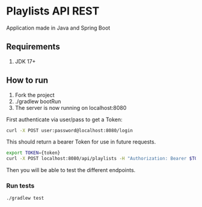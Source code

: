# Playlists API REST

Application made in Java and Spring Boot

## Requirements

1. JDK 17+

## How to run

1. Fork the project
2. ./gradlew bootRun
3. The server is now running on localhost:8080

First authenticate via user/pass to get a Token:
```bash
curl -X POST user:password@localhost:8080/login
```
This should return a bearer Token for use in future requests.
```bash
export TOKEN={token}
curl -X POST localhost:8080/api/playlists -H "Authorization: Bearer $TOKEN" -D {playlistJson}
```
Then you will be able to test the different endpoints.

### Run tests
```bash
./gradlew test
```
